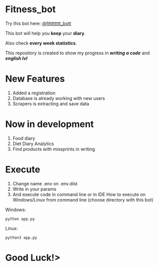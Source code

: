 # Fitness_bot
Try this bot here: <a href="https://t.me/fitttttttt_bot"> @fitttttttt_bott</a>


This bot will help you <b>keep</b> your <b>diary</b>.

Also check <b>every week statistics</b>. 

This repository is created to show my progress in **_writing a code_** and **_english lvl_**


# New Features
1. Added a registration
2. Database is already working with new users
3. Scrapers is extracting and save data

# Now in development
1. Food diary
2. Diet Diary Analytics
3. Find products with missprints in writing

# Execute
1. Change name .env on .env.dist
2. Write in your params
3. And execute code in command line or in IDE
How to execute on Windows/Linux from command line (choose directory with this bot)

Windows:

<code>python app.py</code>

Linux:

<code>python3 app.py</code>

<h1><b>Good Luck!</b>></h1>